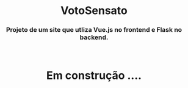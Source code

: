 <h1 align="center">VotoSensato</h1>
<p><h3 align="center">Projeto de um site que utliza Vue.js no frontend e Flask no backend.</h3></p>
<br>
<h1 align="center"> Em construção ....</h1>
